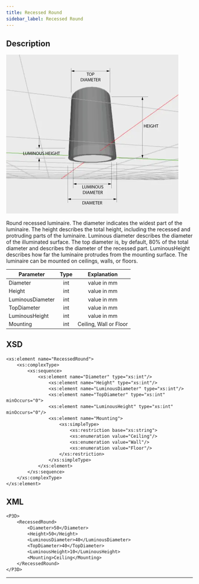 ```yaml
---
title: Recessed Round
sidebar_label: Recessed Round
---
```


## Description

![Recessed Round](/img/docs/geometry/parametric/recessed-round.webp)

Round recessed luminaire.
The diameter indicates the widest part of the luminaire.
The height describes the total height, including the recessed and protruding parts of the luminaire.
Luminous diameter describes the diameter of the illuminated surface.
The top diameter is, by default, 80% of the total diameter and describes the diameter of the recessed part.
LuminousHeight describes how far the luminaire protrudes from the mounting surface.
The luminaire can be mounted on ceilings, walls, or floors.

| Parameter        | Type |      Explanation       |
| ---------------- | :--: | :--------------------: |
| Diameter         | int  |      value in mm       |
| Height           | int  |      value in mm       |
| LuminousDiameter | int  |      value in mm       |
| TopDiameter      | int  |      value in mm       |
| LuminousHeight   | int  |      value in mm       |
| Mounting         | int  | Ceiling, Wall or Floor |

## XSD

    <xs:element name="RecessedRound">
    	<xs:complexType>
    	    <xs:sequence>
    			<xs:element name="Diameter" type="xs:int"/>
    				<xs:element name="Height" type="xs:int"/>
    				<xs:element name="LuminousDiameter" type="xs:int"/>
    				<xs:element name="TopDiameter" type="xs:int" minOccurs="0">
    				<xs:element name="LuminousHeight" type="xs:int" minOccurs="0"/>
    				<xs:element name="Mounting">
    					<xs:simpleType>
    						<xs:restriction base="xs:string">
    						<xs:enumeration value="Ceiling"/>
    						<xs:enumeration value="Wall"/>
    						<xs:enumeration value="Floor"/>
    					</xs:restriction>
    				</xs:simpleType>
    			</xs:element>
    		</xs:sequence>
    	</xs:complexType>
    </xs:element>

## XML

    <P3D>
        <RecessedRound>
            <Diameter>50</Diameter>
            <Height>50</Height>
            <LuminousDiameter>40</LuminousDiameter>
            <TopDiameter>40</TopDiameter>
            <LuminousHeight>10</LuminousHeight>
            <Mounting>Ceiling</Mounting>
        </RecessedRound>
    </P3D>

---
